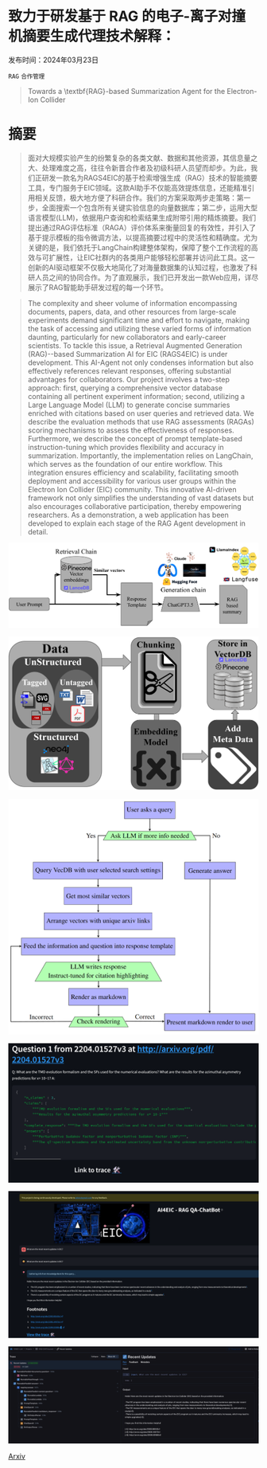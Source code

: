 # 致力于研发基于 RAG 的电子-离子对撞机摘要生成代理技术解释：

发布时间：2024年03月23日

`RAG` `合作管理`

> Towards a \textbf{RAG}-based Summarization Agent for the Electron-Ion Collider

# 摘要

> 面对大规模实验产生的纷繁复杂的各类文献、数据和其他资源，其信息量之大、处理难度之高，往往令新晋合作者及初级科研人员望而却步。为此，我们正研发一款名为RAGS4EIC的基于检索增强生成（RAG）技术的智能摘要工具，专门服务于EIC领域。这款AI助手不仅能高效提炼信息，还能精准引用相关反馈，极大地方便了科研合作。我们的方案采取两步走策略：第一步，全面搜索一个包含所有关键实验信息的向量数据库；第二步，运用大型语言模型(LLM)，依据用户查询和检索结果生成附带引用的精炼摘要。我们提出通过RAG评估标准（RAGA）评价体系来衡量回复的有效性，并引入了基于提示模板的指令微调方法，以提高摘要过程中的灵活性和精确度。尤为关键的是，我们依托于LangChain构建整体架构，保障了整个工作流程的高效与可扩展性，让EIC社群内的各类用户能够轻松部署并访问此工具。这一创新的AI驱动框架不仅极大地简化了对海量数据集的认知过程，也激发了科研人员之间的协同合作。为了直观展示，我们已开发出一款Web应用，详尽展示了RAG智能助手研发过程的每一个环节。

> The complexity and sheer volume of information encompassing documents, papers, data, and other resources from large-scale experiments demand significant time and effort to navigate, making the task of accessing and utilizing these varied forms of information daunting, particularly for new collaborators and early-career scientists. To tackle this issue, a Retrieval Augmented Generation (RAG)--based Summarization AI for EIC (RAGS4EIC) is under development. This AI-Agent not only condenses information but also effectively references relevant responses, offering substantial advantages for collaborators. Our project involves a two-step approach: first, querying a comprehensive vector database containing all pertinent experiment information; second, utilizing a Large Language Model (LLM) to generate concise summaries enriched with citations based on user queries and retrieved data. We describe the evaluation methods that use RAG assessments (RAGAs) scoring mechanisms to assess the effectiveness of responses. Furthermore, we describe the concept of prompt template-based instruction-tuning which provides flexibility and accuracy in summarization. Importantly, the implementation relies on LangChain, which serves as the foundation of our entire workflow. This integration ensures efficiency and scalability, facilitating smooth deployment and accessibility for various user groups within the Electron Ion Collider (EIC) community. This innovative AI-driven framework not only simplifies the understanding of vast datasets but also encourages collaborative participation, thereby empowering researchers. As a demonstration, a web application has been developed to explain each stage of the RAG Agent development in detail.

![致力于研发基于 RAG 的电子-离子对撞机摘要生成代理技术解释：](../../../paper_images/2403.15729/RAG-PIPELINE-ver02.png)

![致力于研发基于 RAG 的电子-离子对撞机摘要生成代理技术解释：](../../../paper_images/2403.15729/ingestion_ver02.png)

![致力于研发基于 RAG 的电子-离子对撞机摘要生成代理技术解释：](../../../paper_images/2403.15729/RAG-routing-logic.png)

![致力于研发基于 RAG 的电子-离子对撞机摘要生成代理技术解释：](../../../paper_images/2403.15729/QA-DATAMODEL.png)

![致力于研发基于 RAG 的电子-离子对撞机摘要生成代理技术解释：](../../../paper_images/2403.15729/Example_response.png)

![致力于研发基于 RAG 的电子-离子对撞机摘要生成代理技术解释：](../../../paper_images/2403.15729/RAG-example-trace.png)

[Arxiv](https://arxiv.org/abs/2403.15729)